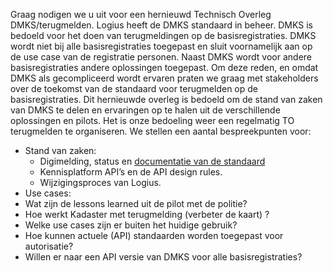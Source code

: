 Graag nodigen we u uit voor een hernieuwd Technisch Overleg DMKS/terugmelden. Logius heeft de DMKS standaard in beheer. DMKS is bedoeld voor het doen van terugmeldingen op de basisregistraties. DMKS wordt niet bij alle basisregistraties toegepast en sluit voornamelijk aan op de use case van de registratie personen. Naast DMKS wordt voor andere basisregistraties andere oplossingen toegepast. Om deze reden, en omdat DMKS als gecompliceerd wordt ervaren praten we graag met stakeholders over de toekomst van de standaard voor terugmelden op de basisregistraties.
Dit hernieuwde overleg is bedoeld om de stand van zaken van DMKS te delen en ervaringen op te halen uit de verschillende oplossingen en pilots. Het is onze bedoeling weer een regelmatig TO terugmelden te organiseren. 
We stellen een aantal bespreekpunten voor:
- Stand van zaken:
  -	Digimelding, status en [documentatie van de standaard](https://github.com/Logius-standaarden/Digimelding-Koppelvlakspecificatie)
  -	Kennisplatform API’s en de API design rules.
  -	Wijzigingsproces van Logius.
-	Use cases:
  -	Wat zijn de lessons learned uit de pilot met de politie?
  -	Hoe werkt Kadaster met terugmelding (verbeter de kaart) ?
  -	Welke use cases zijn er buiten het huidige gebruik? 
-	Hoe kunnen actuele (API) standaarden worden toegepast voor autorisatie?
-	Willen er naar een API versie van DMKS voor alle basisregistraties?
